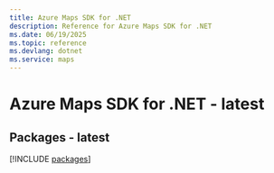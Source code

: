 ```yaml
---
title: Azure Maps SDK for .NET
description: Reference for Azure Maps SDK for .NET
ms.date: 06/19/2025
ms.topic: reference
ms.devlang: dotnet
ms.service: maps
---
```

# Azure Maps SDK for .NET - latest
## Packages - latest
[!INCLUDE [packages](maps-index.md)]